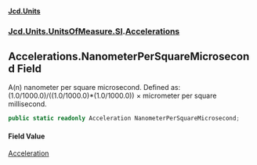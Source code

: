 #### [Jcd.Units](index.md 'index')
### [Jcd.Units.UnitsOfMeasure.SI](Jcd.Units.UnitsOfMeasure.SI.md 'Jcd.Units.UnitsOfMeasure.SI').[Accelerations](Accelerations.md 'Jcd.Units.UnitsOfMeasure.SI.Accelerations')

## Accelerations.NanometerPerSquareMicrosecond Field

A(n) nanometer per square microsecond. Defined as: (1.0/1000.0)/((1.0/1000.0)*(1.0/1000.0)) × micrometer per square millisecond.

```csharp
public static readonly Acceleration NanometerPerSquareMicrosecond;
```

#### Field Value
[Acceleration](Acceleration.md 'Jcd.Units.UnitTypes.Acceleration')
